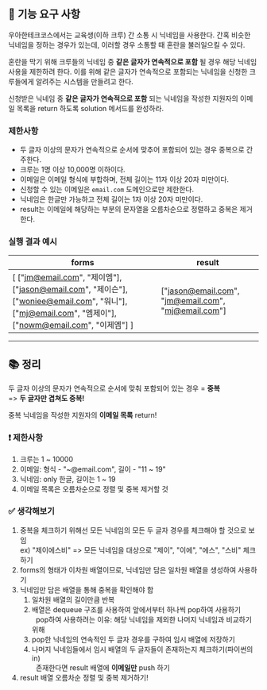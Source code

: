 ## 🚀 기능 요구 사항

우아한테크코스에서는 교육생(이하 크루) 간 소통 시 닉네임을 사용한다. 간혹 비슷한 닉네임을 정하는 경우가 있는데, 이러할 경우 소통할 때 혼란을 불러일으킬 수 있다.

혼란을 막기 위해 크루들의 닉네임 중 **같은 글자가 연속적으로 포함** 될 경우 해당 닉네임 사용을 제한하려 한다. 이를 위해 같은 글자가 연속적으로 포함되는 닉네임을 신청한 크루들에게 알려주는 시스템을 만들려고 한다.


신청받은 닉네임 중 **같은 글자가 연속적으로 포함** 되는 닉네임을 작성한 지원자의 이메일 목록을 return 하도록 solution 메서드를 완성하라.

### 제한사항

- 두 글자 이상의 문자가 연속적으로 순서에 맞추어 포함되어 있는 경우 중복으로 간주한다.
- 크루는 1명 이상 10,000명 이하이다.
- 이메일은 이메일 형식에 부합하며, 전체 길이는 11자 이상 20자 미만이다.
- 신청할 수 있는 이메일은 `email.com` 도메인으로만 제한한다.
- 닉네임은 한글만 가능하고 전체 길이는 1자 이상 20자 미만이다.
- result는 이메일에 해당하는 부분의 문자열을 오름차순으로 정렬하고 중복은 제거한다.

### 실행 결과 예시

| forms | result |
| --- | --- |
| [ ["jm@email.com", "제이엠"], ["jason@email.com", "제이슨"], ["woniee@email.com", "워니"], ["mj@email.com", "엠제이"], ["nowm@email.com", "이제엠"] ] | ["jason@email.com", "jm@email.com", "mj@email.com"] |

---

## 📚 정리

두 글자 이상의 문자가 연속적으로 순서에 맞춰 포함되어 있는 경우 = __중복__  
=> __두 글자만 겹쳐도 중복!__

중복 닉네임을 작성한 지원자의 __이메일 목록__ return!

### ❗ 제한사항  
1. 크루는 1 ~ 10000  
2. 이메일: 형식 - "~@email.com", 길이 - "11 ~ 19"  
3. 닉네임: only 한글, 길이는 1 ~ 19  
4. 이메일 목록은 오름차순으로 정렬 및 중복 제거할 것

### ✅ 생각해보기
1. 중복을 체크하기 위해선 모든 닉네임의 모든 두 글자 경우를 체크해야 할 것으로 보임  
ex) "제이에스비" => 모든 닉네임을 대상으로 "제이", "이에", "에스", "스비" 체크하기 
2. forms의 형태가 이차원 배열이므로, 닉네임만 담은 일차원 배열을 생성하여 사용하기  
3. 닉네임만 담은 배열을 통해 중복을 확인해야 함
   1. 일차원 배열의 길이만큼 반복
   2. 배열은 dequeue 구조를 사용하여 앞에서부터 하나씩 pop하여 사용하기  
    &nbsp; pop하여 사용하려는 이유: 해당 닉네임을 제외한 나머지 닉네임과 비교하기 위해
   1. pop한 닉네임의 연속적인 두 글자 경우를 구하여 임시 배열에 저장하기
   2. 나머지 닉네임들에서 임시 배열의 두 글자들이 존재하는지 체크하기(파이썬의 in)   
    &nbsp; 존재한다면 result 배열에 __이메일만__ push 하기
4. result 배열 오름차순 정렬 및 중복 제거하기!